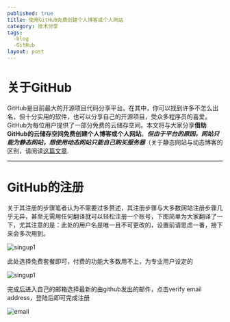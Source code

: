 ```yaml
---
published: true
title: 使用GitHub免费创建个人博客或个人网站
category: 技术分享
tags: 
  -blog
  -GitHub
layout: post
---
```


# 关于GitHub #

GitHub是目前最大的开源项目代码分享平台。在其中，你可以找到许多不怎么出名，但十分实用的软件，也可以分享自己的开源项目，受众多程序员的喜爱。GitHub为每位用户提供了一部分免费的云储存空间。本文将与大家分享**借助GitHub的云储存空间免费创建个人博客或个人网站**。***但由于平台的原因，网站只能为静态网站，想使用动态网站只能自己购买服务器***（关于静态网站与动态博客的区别，请阅读[这篇文章](https://www.cnblogs.com/bluesungz/p/5955170.html).

***

# GitHub的注册 #

关于其注册的步骤笔者认为不需要过多赘述，其注册步骤与大多数网站注册步骤几乎无异，甚至无需用任何翻译就可以轻松注册一个账号，下图简单为大家翻译了一下，尤其注意的是：此处的用户名是唯一且不可更改的，设置前请思虑一番，接下来会多次用到。



![singup1](https://raw.githubusercontent.com/codesjobs/codesjobs.github.io/master/_posts/image/githubandblog/signup.png)

此处选择免费套餐即可，付费的功能大多数用不上，为专业用户设定的

![singup1](https://raw.githubusercontent.com/codesjobs/codesjobs.github.io/master/_posts/image/githubandblog/sing.PNG)

完成后进入自己的邮箱选择最新的由github发出的邮件，点击verify email address，登陆后即可完成注册

![email](https://raw.githubusercontent.com/codesjobs/codesjobs.github.io/_posts/image/githubandblog/phone.png)

